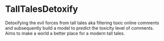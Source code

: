 # TallTalesDetoxify
Detoxifying the evil forces from tall tales aka filtering toxic online comments and subsequently build a model to predict the toxicity level of comments. Aims to make a world a better place for a modern tall tales.
